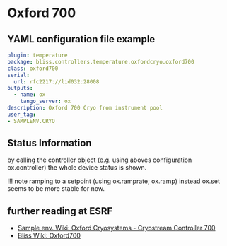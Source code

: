 # Oxford 700

## YAML configuration file example

```YAML
plugin: temperature
package: bliss.controllers.temperature.oxfordcryo.oxford700
class: oxford700
serial:
  url: rfc2217://lid032:28008
outputs:
  - name: ox
    tango_server: ox
description: Oxford 700 Cryo from instrument pool
user_tag:
- SAMPLENV.CRYO

```

## Status Information
by calling the controller object (e.g. using aboves configuration ox.controller) the whole device status is shown.


!!! note
    ramping to a setpoint (using ox.ramprate; ox.ramp) instead ox.set seems to be more stable for now.

## further reading at ESRF
   * [Sample env. Wiki: Oxford Cryosystems - Cryostream Controller 700](http://wikiserv.esrf.fr/sample_env/index.php/Oxford_Cryosystems_-_Cryostream_Controller_700)
   * [Bliss Wiki: Oxford700](http://wikiserv.esrf.fr/bliss/index.php/Oxford700)

